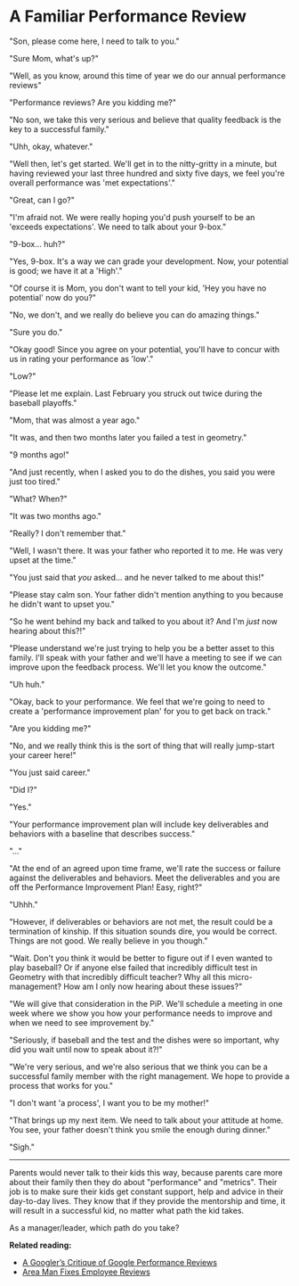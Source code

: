 # A Familiar Performance Review

"Son, please come here, I need to talk to you."

"Sure Mom, what's up?"

"Well, as you know, around this time of year we do our annual performance reviews"

"Performance reviews? Are you kidding me?"

"No son, we take this very serious and believe that quality feedback is the key to a successful family."

"Uhh, okay, whatever."

"Well then, let's get started. We'll get in to the nitty-gritty in a minute, but having reviewed your last three hundred and sixty five days, we feel you're overall performance was 'met expectations'."

"Great, can I go?"

"I'm afraid not. We were really hoping you'd push yourself to be an 'exceeds expectations'. We need to talk about your 9-box."

"9-box... huh?"

"Yes, 9-box. It's a way we can grade your development. Now, your potential is good; we have it at a 'High'."

"Of course it is Mom, you don't want to tell your kid, 'Hey you have no potential' now do you?"

"No, we don't, and we really do believe you can do amazing things."

"Sure you do."

"Okay good! Since you agree on your potential, you'll have to concur with us in rating your performance as 'low'."

"Low?"

"Please let me explain. Last February you struck out twice during the baseball playoffs."

"Mom, that was almost a year ago."

"It was, and then two months later you failed a test in geometry."

"9 months ago!"

"And just recently, when I asked you to do the dishes, you said you were just too tired."

"What? When?"

"It was two months ago."

"Really? I don't remember that."

"Well, I wasn't there. It was your father who reported it to me. He was very upset at the time."

"You just said that *you* asked... and he never talked to me about this!"

"Please stay calm son. Your father didn't mention anything to you because he didn't want to upset you."

"So he went behind my back and talked to you about it? And I'm *just* now hearing about this?!"

"Please understand we're just trying to help you be a better asset to this family. I'll speak with your father and we'll have a meeting to see if we can improve upon the feedback process. We'll let you know the outcome."

"Uh huh."

"Okay, back to your performance. We feel that we're going to need to create a 'performance improvement plan' for you to get back on track."

"Are you kidding me?"

"No, and we really think this is the sort of thing that will really jump-start your career here!"

"You just said career."

"Did I?"

"Yes."

"Your performance improvement plan will include key deliverables and behaviors with a baseline that describes success."

"..."

"At the end of an agreed upon time frame, we'll rate the success or failure against the deliverables and behaviors. Meet the deliverables and you are off the Performance Improvement Plan! Easy, right?"

"Uhhh."

"However, if deliverables or behaviors are not met, the result could be a termination of kinship. If this situation sounds dire, you would be correct. Things are not good. We really believe in you though."

"Wait. Don't you think it would be better to figure out if I even wanted to play baseball? Or if anyone else failed that incredibly difficult test in Geometry with that incredibly difficult teacher? Why all this micro-management? How am I only now hearing about these issues?"

"We will give that consideration in the PiP. We'll schedule a meeting in one week where we show you how your performance needs to improve and when we need to see improvement by."

"Seriously, if baseball and the test and the dishes were so important, why did you wait until now to speak about it?!"

"We're very serious, and we're also serious that we think you can be a successful family member with the right management. We hope to provide a process that works for you."

"I don't want 'a process', I want you to be my mother!"

"That brings up my next item. We need to talk about your attitude at home. You see, your father doesn't think you smile the enough during dinner."

"Sigh."

---

Parents would never talk to their kids this way, because parents care more about their family then they do about "performance" and "metrics". Their job is to make sure their kids get constant support, help and advice in their day-to-day lives. They know that if they provide the mentorship and time, it will result in a successful kid, no matter what path the kid takes.

As a manager/leader, which path do you take?

**Related reading:**

- [A Googler’s Critique of Google Performance Reviews](http://blog.idonethis.com/google-performance-reviews/)
- [Area Man Fixes Employee Reviews](http://www.inc.com/christine-lagorio/onion-employee-feedback-15five.html)
